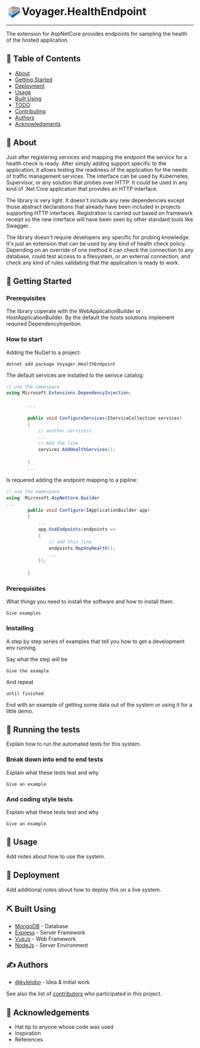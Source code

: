 <!--<p align="center">
  <a href="" rel="noopener">
 <img width=200px height=200px src="https://i.imgur.com/6wj0hh6.jpg" alt="Project logo"></a>
</p>


-->
<h1><img src="./img/voyager-nugets-ikona-32x32.png" style="vertical-align:bottom;margin:0px 5px">Voyager.HealthEndpoint</h1>

---

<p> The extension for AspNetCore provides endpoints for sampling the health of the hosted application. 
</p>

## 📝 Table of Contents

- [About](#about)
- [Getting Started](#getting_started)
- [Deployment](#deployment)
- [Usage](#usage)
- [Built Using](#built_using)
- [TODO](../TODO.md)
- [Contributing](../CONTRIBUTING.md)
- [Authors](#authors)
- [Acknowledgments](#acknowledgement)

## 🤨 About <a name = "about"></a>

Just after registering services and mapping the endpoint the service for a health check is ready. After simply adding support specific to the application, it allows testing the readiness of the application for the needs of traffic management services. The interface can be used by Kubernetes, Supervisor, or any solution that probes over HTTP. It could be used in any kind of .Net Core application that provides an HTTP interface.

The library is very light. It doesn't include any new dependencies except those abstract declarations that already have been included in projects supporting HTTP interfaces. Registration is carried out based on framework receipt so the new interface will have been seen by other standard tools like Swagger. 

The library doesn't require developers any specific for probing knowledge. It's just an extension that can be used by any kind of health check policy. Depending on an override of one method it can check the connection to any database, could test access to a filesystem, or an external connection, and check any kind of rules validating that the application is ready to work.

## 🏁 Getting Started <a name = "getting_started"></a>

### Prerequisites

The library coperate with the WebApplicationBuilder or HostApplicationBuilder. By the default the hosts solutions implement required DependencyInjention.

### How to start

Adding the NuGet to a project:

```.NET CLI 
dotnet add package Voyager.HealthEndpoint
```

The default services are installed to the serivce catalog:

```C# 
// use the namespace
using Microsoft.Extensions.DependencyInjection;

		...

		public void ConfigureServices(IServiceCollection services)
		{
			// another servicess
			...
			// Add the line
			services.AddHealthServices();
			
		}
		...
```
Is requered adding the endpoint mapping to a pipline:

```C# 
// use the namespace
using  Microsoft.AspNetCore.Builder
...
		public void Configure(IApplicationBuilder app)
		{
			...
			app.UseEndpoints(endpoints =>
			{
				// add this line
				endpoints.MapVoyHealth();
				...
			});

		}
```

### Prerequisites

What things you need to install the software and how to install them.

```
Give examples
```

### Installing

A step by step series of examples that tell you how to get a development env running.

Say what the step will be

```
Give the example
```

And repeat

```
until finished
```

End with an example of getting some data out of the system or using it for a little demo.

## 🔧 Running the tests <a name = "tests"></a>

Explain how to run the automated tests for this system.

### Break down into end to end tests

Explain what these tests test and why

```
Give an example
```

### And coding style tests

Explain what these tests test and why

```
Give an example
```

## 🎈 Usage <a name="usage"></a>

Add notes about how to use the system.

## 🚀 Deployment <a name = "deployment"></a>

Add additional notes about how to deploy this on a live system.

## ⛏️ Built Using <a name = "built_using"></a>

- [MongoDB](https://www.mongodb.com/) - Database
- [Express](https://expressjs.com/) - Server Framework
- [VueJs](https://vuejs.org/) - Web Framework
- [NodeJs](https://nodejs.org/en/) - Server Environment

## ✍️ Authors <a name = "authors"></a>

- [@kylelobo](https://github.com/kylelobo) - Idea & Initial work

See also the list of [contributors](https://github.com/kylelobo/The-Documentation-Compendium/contributors) who participated in this project.

## 🎉 Acknowledgements <a name = "acknowledgement"></a>

- Hat tip to anyone whose code was used
- Inspiration
- References

